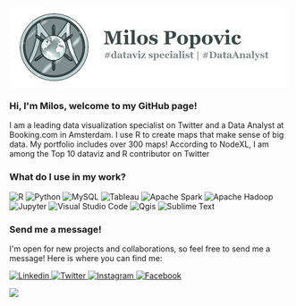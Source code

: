 

<img src="/src/logo.jpg" alt="banner" align="center"/>

### Hi, I'm Milos, welcome to my GitHub page!

I am a leading data visualization specialist on Twitter and a Data Analyst at Booking.com in Amsterdam.
I use R to create maps that make sense of big data. My portfolio includes over 300 maps! 
According to NodeXL, I am among the Top 10 dataviz and R contributor on Twitter

### What do I use in my work?
<p>
  <img alt="R" src="https://img.shields.io/badge/R-276DC3?logo=r&logoColor=white&style=plastic" height="25"/>
  <img alt="Python" src="https://img.shields.io/badge/Python-3776AB?logo=python&logoColor=white&style=plastic" height="25"/>
  <img alt="MySQL" src="https://img.shields.io/badge/MySQL-4479A1?logo=MySQL&logoColor=white&style=plastic" height="25"/>
  <img alt="Tableau" src="https://img.shields.io/badge/Tableau-E97627?logo=Tableau&logoColor=white&style=plastic" height="25"/>
  <img alt="Apache Spark" src="https://img.shields.io/badge/Apache Spark-E25A1C?logo=ApacheSpark&logoColor=white&style=plastic" height="25"/>
  <img alt="Apache Hadoop" src="https://img.shields.io/badge/Apache Hadoop-66CCFF?logo=ApacheHadoop&logoColor=white&style=plastic" height="25"/>
  <img alt="Jupyter" src="https://img.shields.io/badge/Jupyter-F37626?logo=Jupyter&logoColor=white&style=plastic" height="25"/>
  <img alt="Visual Studio Code" src="https://img.shields.io/badge/Visual Studio Code-007ACC?logo=VisualStudioCode&logoColor=white&style=plastic" height="25"/>
  <img alt="Qgis" src="https://img.shields.io/badge/Qgis-589632?logo=Qgis&logoColor=white&style=plastic" height="25"/>
  <img alt="Sublime Text" src="https://img.shields.io/badge/Sublime Text-FF9800?logo=SublimeText&logoColor=white&style=plastic" height="25"/>
</p>

### Send me a message!
I'm open for new projects and collaborations, so feel free to send me a message! Here is where you can find me:

<a href="https://www.linkedin.com/in/milos-popovic-phd-89778117/">
  <img
    alt="Linkedin"
    src="https://img.shields.io/badge/linkedin-0077B5?logo=linkedin&logoColor=white&style=for-the-badge"
  />
<a href="https://twitter.com/milos_agathon">
  <img
    alt="Twitter"
    src="https://img.shields.io/badge/Twitter-1DA1F2?logo=twitter&logoColor=white&style=for-the-badge"
  />
</a>
<a href="https://www.instagram.com/mapvault/">
  <img
    alt="Instagram"
    src="https://img.shields.io/badge/Instagram-E4405F?logo=instagram&logoColor=white&style=for-the-badge"
  />
</a>
<a href="https://www.facebook.com/mapvault">
  <img
    alt="Facebook"
    src="https://img.shields.io/badge/Facebook-1877F2?logo=facebook&logoColor=white&style=for-the-badge"
  />
</a>
</a>

<img
  src="https://github-readme-stats.vercel.app/api?username=milos-agathon&count_private=true&title_color=687476&icon_color=687476&text_color=687476&custom_title=Milos's+GitHub+Stats&show_icons=true"
/>

<!--
**milos-agathon/milos-agathon** is a ✨ _special_ ✨ repository because its `README.md` (this file) appears on your GitHub profile.

Here are some ideas to get you started:

- 🔭 I’m currently working on ...
- 🌱 I’m currently learning ...
- 👯 I’m looking to collaborate on ...
- 🤔 I’m looking for help with ...
- 💬 Ask me about ...
- 📫 How to reach me: ...
- 😄 Pronouns: ...
- ⚡ Fun fact: ...
-->
